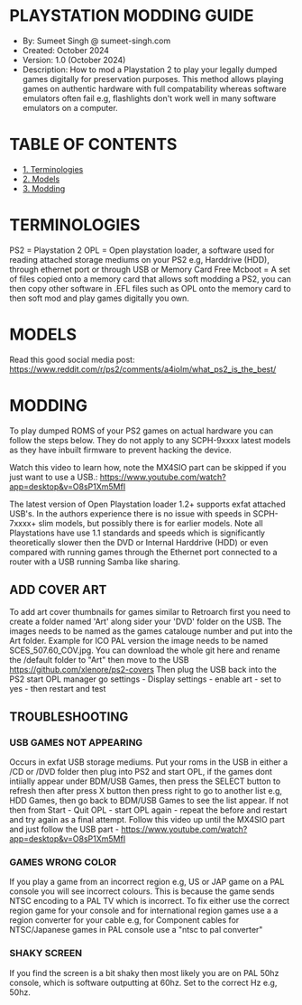 
# PLAYSTATION MODDING GUIDE

* By: Sumeet Singh @ sumeet-singh.com
* Created: October 2024
* Version: 1.0 (October 2024)
* Description: How to mod a Playstation 2 to play your legally dumped games digitally for preservation purposes. This method allows playing games on
authentic hardware with full compatability whereas software emulators often fail e.g, flashlights don't work well in many software emulators on a computer.

# TABLE OF CONTENTS
- [1. Terminologies](#terminologies)
- [2. Models](#models)
- [3. Modding](#modding)

# TERMINOLOGIES

PS2 = Playstation 2
OPL = Open playstation loader, a software used for reading attached storage mediums on your PS2 e.g, Harddrive (HDD), through ethernet port or through
USB or Memory Card
Free Mcboot = A set of files copied onto a memory card that allows soft modding a PS2, you can then copy other software in .EFL files such as OPL onto the
memory card to then soft mod and play games digitally you own.

# MODELS

Read this good social media post: https://www.reddit.com/r/ps2/comments/a4iolm/what_ps2_is_the_best/ 

# MODDING

To play dumped ROMS of your PS2 games on actual hardware you can follow the steps below. They do not apply to any SCPH-9xxxx latest models
as they have inbuilt firmware to prevent hacking the device.

Watch this video to learn how, note the MX4SIO part can be skipped if you just want to use a USB.: https://www.youtube.com/watch?app=desktop&v=O8sP1Xm5MfI

The latest version of Open Playstation loader 1.2+ supports exfat attached USB's. In the authors experience there is no issue with speeds in SCPH-7xxxx+ 
slim models, but possibly there is for earlier models. Note all Playstations have use 1.1 standards and speeds which is significantly theoretically slower
then the DVD or Internal Harddrive (HDD) or even compared with running games through the Ethernet port connected to a router with a USB running Samba like sharing.

## ADD COVER ART

To add art cover thumbnails for games similar to Retroarch first you need to create a folder named 'Art' along sider your 'DVD' folder on the USB. The images needs to be named as the games catalouge number and put into the Art folder. Example for ICO PAL version the image needs to be named SCES_507.60_COV.jpg. You can download the whole git here and rename the /default folder to "Art" then move to the USB
https://github.com/xlenore/ps2-covers Then plug the USB back into the PS2 start OPL manager go settings - Display settings - enable art - set to yes - then restart and test



## TROUBLESHOOTING

### USB GAMES NOT APPEARING
Occurs in exfat USB storage mediums. Put your roms in the USB in either a /CD or /DVD folder then plug into PS2 and start OPL, if the games dont intiially
appear under BDM/USB Games, then press the SELECT button to refresh then after press X button then press right to go to another list e.g, HDD Games, then go back 
to BDM/USB Games to see the list appear. If not then from Start - Quit OPL - start OPL again - repeat the before and restart and try again as a final attempt.
Follow this video up until the MX4SIO part and just follow the USB part - https://www.youtube.com/watch?app=desktop&v=O8sP1Xm5MfI

### GAMES WRONG COLOR
If you play a game from an incorrect region e.g, US or JAP game on a PAL console you will see incorrect colours. This is because the game sends NTSC encoding to a PAL
TV which is incorrect. To fix either use the correct region game for your console and for international region games use a a region converter for your cable e.g, for Component cables for NTSC/Japanese games in PAL console use a "ntsc to pal converter"

### SHAKY SCREEN

If you find the screen is a bit shaky then most likely you are on PAL 50hz console, which is software outputting at 60hz. Set to the correct Hz e.g, 50hz.


